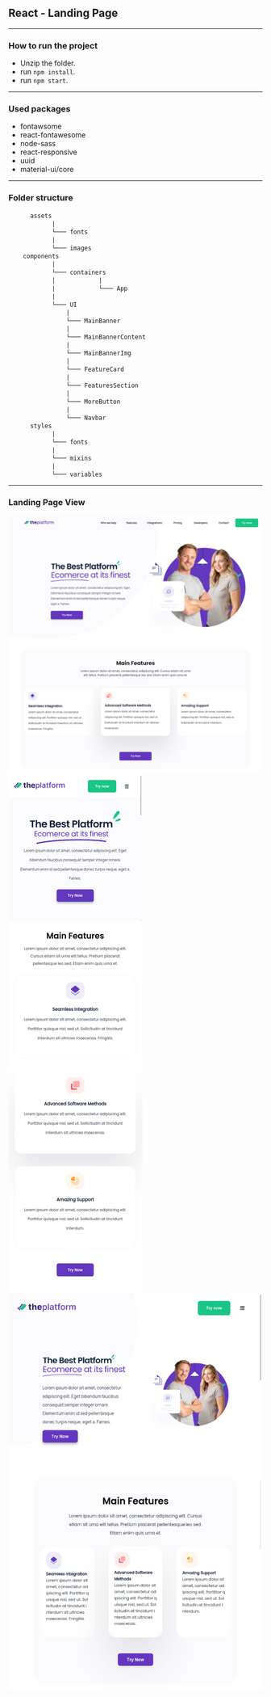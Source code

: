 ## React - Landing Page
-------------------------------

### How to run the project

- Unzip the folder.
- run `npm install`.
- run `npm start`.

<hr/>

### Used packages 
- fontawsome 
- react-fontawesome
- node-sass
- react-responsive
- uuid
- material-ui/core

<hr/>

### Folder structure

```
      assets 
            |
            └─── fonts
            |
            └─── images
    components
            |
            └─── containers
            |            |
            |            └─── App
            |
            └─── UI
                |
                └─── MainBanner
                |
                └─── MainBannerContent
                |
                └─── MainBannerImg
                |
                └─── FeatureCard
                |
                └─── FeaturesSection
                |
                └─── MoreButton
                |
                └─── Navbar
      styles 
            |
            └─── fonts
            |
            └─── mixins  
            |
            └─── variables           

```
<hr/>

### Landing Page View

![landingpage](./public/img/landingpage.png)
<br/>
![landingpage-mobile](./public/img/landingpage-mobile.png)
<br/>
![landingpage-tablet](./public/img/landingpage-tablet.png)
